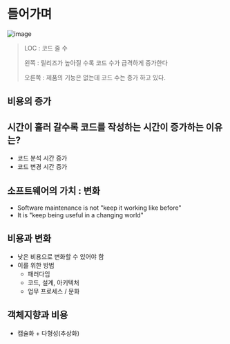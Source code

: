 # 들어가며

![image](https://user-images.githubusercontent.com/49984996/127744009-052eede4-0f32-4a04-b8e1-280d0c135cb2.png)

> LOC : 코드 줄 수
> 
> 왼쪽 : 릴리즈가 높아질 수록 코드 수가 급격하게 증가한다
>
> 오른쪽 : 제품의 기능은 없는데 코드 수는 증가 하고 있다.

## 비용의 증가

## 시간이 흘러 갈수록 코드를 작성하는 시간이 증가하는 이유는?

+ 코드 분석 시간 증가
+ 코드 변경 시간 증가

## 소프트웨어의 가치 : 변화
+ Software maintenance is not "keep it working like before"
+ It is "keep being useful in a changing world"


## 비용과 변화
+ 낮은 비용으로 변화할 수 있어야 함
+ 이를 위한 방법
  - 패러다임
  - 코드, 설계, 아키텍처
  - 업무 프로세스 / 문화

## 객체지향과 비용
+ 캡슐화 + 다형성(추상화)
